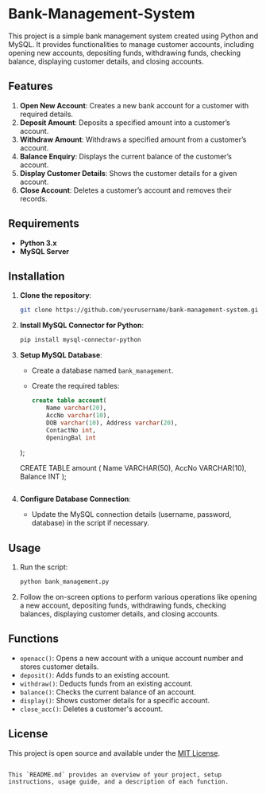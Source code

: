 # Bank-Management-System



This project is a simple bank management system created using Python and MySQL. It provides functionalities to manage customer accounts, including opening new accounts, depositing funds, withdrawing funds, checking balance, displaying customer details, and closing accounts.

## Features

1. **Open New Account**: Creates a new bank account for a customer with required details.
2. **Deposit Amount**: Deposits a specified amount into a customer’s account.
3. **Withdraw Amount**: Withdraws a specified amount from a customer’s account.
4. **Balance Enquiry**: Displays the current balance of the customer’s account.
5. **Display Customer Details**: Shows the customer details for a given account.
6. **Close Account**: Deletes a customer’s account and removes their records.

## Requirements

- **Python 3.x**
- **MySQL Server**

## Installation

1. **Clone the repository**:
    ```bash
    git clone https://github.com/yourusername/bank-management-system.git
    ```

2. **Install MySQL Connector for Python**:
    ```bash
    pip install mysql-connector-python
    ```

3. **Setup MySQL Database**:
    - Create a database named `bank_management`.
    - Create the required tables:

      ```sql
      create table account(
          Name varchar(20),
          AccNo varchar(10),
          DOB varchar(10), Address varchar(20),
          ContactNo int,
          OpeningBal int
     );


      CREATE TABLE amount (
          Name VARCHAR(50),
          AccNo VARCHAR(10),
          Balance INT
      );
      ```

4. **Configure Database Connection**:
    - Update the MySQL connection details (username, password, database) in the script if necessary.

## Usage

1. Run the script:
   ```bash
   python bank_management.py
   ```

2. Follow the on-screen options to perform various operations like opening a new account, depositing funds, withdrawing funds, checking balances, displaying customer details, and closing accounts.

## Functions

- `openacc()`: Opens a new account with a unique account number and stores customer details.
- `deposit()`: Adds funds to an existing account.
- `withdraw()`: Deducts funds from an existing account.
- `balance()`: Checks the current balance of an account.
- `display()`: Shows customer details for a specific account.
- `close_acc()`: Deletes a customer's account.

## License

This project is open source and available under the [MIT License](LICENSE).
```

This `README.md` provides an overview of your project, setup instructions, usage guide, and a description of each function.
